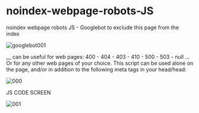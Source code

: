 # noindex-webpage-robots-JS
noindex webpage robots JS - Googlebot to exclude this page from the index

![googlebot001](https://user-images.githubusercontent.com/83957788/174448724-ca789526-4804-40f9-a18d-b1e4ac37a90c.png)

__
can be useful for web pages: 400 - 404 - 403 - 410 - 500 -  503 - null ...
Or for any other web pages of your choice. This script can be used alone on the page, and/or in addition to the following meta tags in your head/head: 


![000](https://user-images.githubusercontent.com/83957788/174448411-e1dae543-93e8-462a-8734-dd919c6b098b.jpg)



JS CODE SCREEN

![001](https://user-images.githubusercontent.com/83957788/174448613-8d324380-a9d9-43b2-a3f8-c5b70f09638e.jpg)
